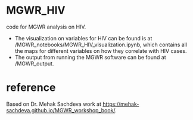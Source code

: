 # MGWR_HIV
code for MGWR analysis on HIV. 
- The visualization on variables for HIV can be found is at /MGWR_notebooks/MGWR_HIV_visualization.ipynb, which contains all the maps for different variables on how they correlate with HIV cases.
- The output from running the MGWR software can be found at /MGWR_output.


# reference
Based on Dr. Mehak Sachdeva work at https://mehak-sachdeva.github.io/MGWR_workshop_book/.
